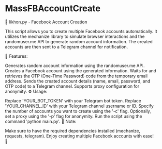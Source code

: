 # MassFBAccountCreate
🤖 likhon.py - Facebook Account Creation

This script allows you to create multiple Facebook accounts automatically. It utilizes the mechanize library to simulate browser interactions and the randomuser.me API to generate random account information. The created accounts are then sent to a Telegram channel for notification.

🔧 Features:

Generates random account information using the randomuser.me API. Creates a Facebook account using the generated information. Waits for and retrieves the OTP (One-Time Password) code from the temporary email address. Sends the created account details (name, email, password, and OTP code) to a Telegram channel. Supports proxy configuration for anonymity. ⚙️ Usage:

Replace 'YOUR_BOT_TOKEN' with your Telegram bot token. Replace 'YOUR_CHANNEL_ID' with your Telegram channel username or ID. Specify the number of accounts you want to create using the '-c' flag. Optionally, set a proxy using the '-p' flag for anonymity. Run the script using the command 'python main.py'. 📝 Note:

Make sure to have the required dependencies installed (mechanize, requests, telegram). Enjoy creating multiple Facebook accounts with ease! 🚀

